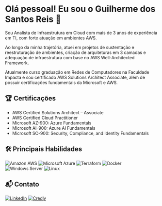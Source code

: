 # Olá pessoal! Eu sou o Guilherme dos Santos Reis 👋

Sou Analista de Infraestrutura em Cloud com mais de 3 anos de experiência em TI, com forte atuação em ambientes AWS.

Ao longo da minha trajetória, atuei em projetos de sustentação e reestruturação de ambientes, criação de arquiteturas em 3 camadas e adequação de infraestrutura com base no AWS Well-Architected Framework.

Atualmente curso graduação em Redes de Computadores na Faculdade Impacta e sou certificado AWS Solutions Architect Associate, além de possuir certificações fundamentais da Microsoft e AWS.

## 🏆 Certificações

- AWS Certified Solutions Architect – Associate
- AWS Certified Cloud Practitioner
- Microsoft AZ-900: Azure Fundamentals
- Microsoft AI-900: Azure AI Fundamentals
- Microsoft SC-900: Security, Compliance, and Identity Fundamentals

## 🛠️ Principais Habilidades

![Amazon AWS](https://img.shields.io/badge/Amazon%20AWS-232F3E?style=for-the-badge&logo=amazonaws&logoColor=white)
![Microsoft Azure](https://img.shields.io/badge/Microsoft%20Azure-0078D4?style=for-the-badge&logo=microsoftazure&logoColor=white)
![Terraform](https://img.shields.io/badge/Terraform-7B42BC?style=for-the-badge&logo=terraform&logoColor=white)
![Docker](https://img.shields.io/badge/Docker-2496ED?style=for-the-badge&logo=docker&logoColor=white)
![Windows Server](https://img.shields.io/badge/Windows%20Server-0078D6?style=for-the-badge&logo=windows&logoColor=white)
![Linux](https://img.shields.io/badge/Linux-FCC624?style=for-the-badge&logo=linux&logoColor=black)

## 📬 Contato

[![LinkedIn](https://img.shields.io/badge/LinkedIn-0077B5?style=for-the-badge&logo=linkedin&logoColor=white)](https://www.linkedin.com/in/gsreis9508/)
[![Credly](https://img.shields.io/badge/Credly-F36F21?style=for-the-badge&logo=credly&logoColor=white)](https://www.credly.com/users/g.sreis)
